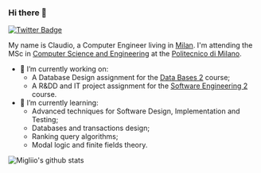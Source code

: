 ### Hi there 👋

<!--
**migliio/migliio** is a ✨ _special_ ✨ repository because its `README.md` (this file) appears on your GitHub profile.

Here are some ideas to get you started:

- 🔭 I’m currently working on ...
- 🌱 I’m currently learning ...
- 👯 I’m looking to collaborate on ...
- 🤔 I’m looking for help with ...
- 💬 Ask me about ...
- 📫 How to reach me: ...
- 😄 Pronouns: ...
- ⚡ Fun fact: ...
-->
[![Twitter Badge](https://img.shields.io/twitter/follow/migliio?logo=Twitter&style=for-the-badge)](https://twitter.com/migliio)

My name is Claudio, a Computer Engineer living in [Milan](https://goo.gl/maps/xKjoMDEyRpdjAkbe8). I'm attending the MSc in [Computer Science and Engineering](https://www4.ceda.polimi.it/manifesti/manifesti/controller/ManifestoPublic.do?check_params=1&aa=2021&k_corso_la=481&lang=EN&k_indir=T2A&__pj0=0&__pj1=24fcaca386b342c57fa9fac710f8934e) at the [Politecnico di Milano](https://en.wikipedia.org/wiki/Polytechnic_University_of_Milan).
- 🔭 I’m currently working on:
  - A Database Design assignment for the [Data Bases 2](https://www11.ceda.polimi.it/schedaincarico/schedaincarico/controller/scheda_pubblica/SchedaPublic.do?&evn_default=evento&c_classe=764664&__pj0=0&__pj1=57616c3a06dcdffe28aed6528f608244) course;
  - A R&DD and IT project assignment for the [Software Engineering 2](https://www11.ceda.polimi.it/schedaincarico/schedaincarico/controller/scheda_pubblica/SchedaPublic.do?&evn_default=evento&c_classe=763895&__pj0=0&__pj1=93b06ac8ae692defe45f50d1d9b32091) course.
- 🌱 I’m currently learning:
  - Advanced techniques for Software Design, Implementation and Testing;
  - Databases and transactions design;
  - Ranking query algorithms;
  - Modal logic and finite fields theory.

![Migliio's github stats](https://github-readme-stats.vercel.app/api?username=migliio&show_icons=true&hide_border=true)

